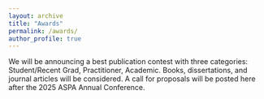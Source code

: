 ```yaml
---
layout: archive
title: "Awards"
permalink: /awards/
author_profile: true
---
```


We will be announcing a best publication contest with three categories: Student/Recent Grad, Practitioner, Academic. Books, dissertations, and journal articles will be considered. A call for proposals will be posted here after the 2025 ASPA Annual Conference. 


